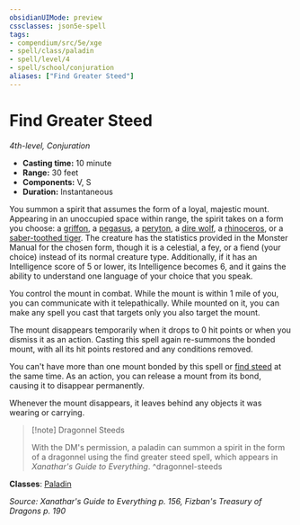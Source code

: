 ```yaml
---
obsidianUIMode: preview
cssclasses: json5e-spell
tags:
- compendium/src/5e/xge
- spell/class/paladin
- spell/level/4
- spell/school/conjuration
aliases: ["Find Greater Steed"]
---
```

# Find Greater Steed
*4th-level, Conjuration*  

- **Casting time:** 10 minute
- **Range:** 30 feet
- **Components:** V, S
- **Duration:** Instantaneous

You summon a spirit that assumes the form of a loyal, majestic mount. Appearing in an unoccupied space within range, the spirit takes on a form you choose: a [griffon](z_compendium/bestiary/monstrosity/griffon.md), a [pegasus](z_compendium/bestiary/celestial/pegasus.md), a [peryton](z_compendium/bestiary/monstrosity/peryton.md), a [dire wolf](z_compendium/bestiary/beast/dire-wolf.md), a [rhinoceros](z_compendium/bestiary/beast/rhinoceros.md), or a [saber-toothed tiger](z_compendium/bestiary/beast/saber-toothed-tiger.md). The creature has the statistics provided in the Monster Manual for the chosen form, though it is a celestial, a fey, or a fiend (your choice) instead of its normal creature type. Additionally, if it has an Intelligence score of 5 or lower, its Intelligence becomes 6, and it gains the ability to understand one language of your choice that you speak.

You control the mount in combat. While the mount is within 1 mile of you, you can communicate with it telepathically. While mounted on it, you can make any spell you cast that targets only you also target the mount.

The mount disappears temporarily when it drops to 0 hit points or when you dismiss it as an action. Casting this spell again re-summons the bonded mount, with all its hit points restored and any conditions removed.

You can't have more than one mount bonded by this spell or [find steed](z_compendium/spells/find-steed.md) at the same time. As an action, you can release a mount from its bond, causing it to disappear permanently.

Whenever the mount disappears, it leaves behind any objects it was wearing or carrying.

> [!note] Dragonnel Steeds
> 
> With the DM's permission, a paladin can summon a spirit in the form of a dragonnel using the find greater steed spell, which appears in *Xanathar's Guide to Everything*.
^dragonnel-steeds

**Classes**: [Paladin](z_compendium/classes/paladin.md)

*Source: Xanathar's Guide to Everything p. 156, Fizban's Treasury of Dragons p. 190*